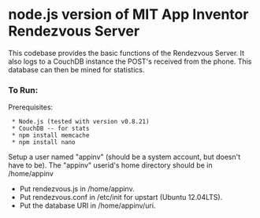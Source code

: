 node.js version of MIT App Inventor Rendezvous Server
===

This codebase provides the basic functions of the Rendezvous
Server. It also logs to a CouchDB instance the POST's received from
the phone. This database can then be mined for statistics.

### To Run:

Prerequisites:

     * Node.js (tested with version v0.8.21)
     * CouchDB -- for stats
     * npm install memcache
     * npm install nano

Setup a user named "appinv" (should be a system account, but doesn't have to be).
The "appinv" userid's home directory should be in /home/appinv

  - Put rendezvous.js in /home/appinv.
  - Put rendezvous.conf in /etc/init for upstart (Ubuntu 12.04LTS).
  - Put the database URI in /home/appinv/uri.